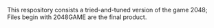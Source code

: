 This respository consists a tried-and-tuned version of the game 2048; \
Files begin with 2048GAME are the final product.
